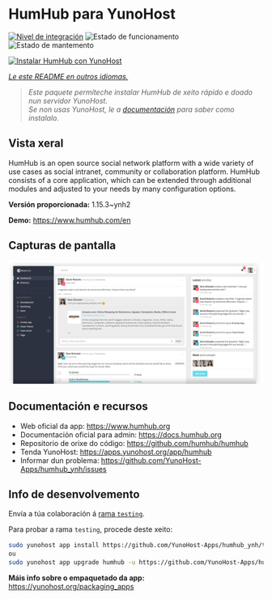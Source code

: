 <!--
NOTA: Este README foi creado automáticamente por <https://github.com/YunoHost/apps/tree/master/tools/readme_generator>
NON debe editarse manualmente.
-->

# HumHub para YunoHost

[![Nivel de integración](https://dash.yunohost.org/integration/humhub.svg)](https://dash.yunohost.org/appci/app/humhub) ![Estado de funcionamento](https://ci-apps.yunohost.org/ci/badges/humhub.status.svg) ![Estado de mantemento](https://ci-apps.yunohost.org/ci/badges/humhub.maintain.svg)

[![Instalar HumHub con YunoHost](https://install-app.yunohost.org/install-with-yunohost.svg)](https://install-app.yunohost.org/?app=humhub)

*[Le este README en outros idiomas.](./ALL_README.md)*

> *Este paquete permíteche instalar HumHub de xeito rápido e doado nun servidor YunoHost.*  
> *Se non usas YunoHost, le a [documentación](https://yunohost.org/install) para saber como instalalo.*

## Vista xeral

HumHub is an open source social network platform with a wide variety of use cases as social intranet, community or collaboration platform. HumHub consists of a core application, which can be extended through additional modules and adjusted to your needs by many configuration options. 


**Versión proporcionada:** 1.15.3~ynh2

**Demo:** <https://www.humhub.com/en>

## Capturas de pantalla

![Captura de pantalla de HumHub](./doc/screenshots/app_small.png)

## Documentación e recursos

- Web oficial da app: <https://www.humhub.org>
- Documentación oficial para admin: <https://docs.humhub.org>
- Repositorio de orixe do código: <https://github.com/humhub/humhub>
- Tenda YunoHost: <https://apps.yunohost.org/app/humhub>
- Informar dun problema: <https://github.com/YunoHost-Apps/humhub_ynh/issues>

## Info de desenvolvemento

Envía a túa colaboración á [rama `testing`](https://github.com/YunoHost-Apps/humhub_ynh/tree/testing).

Para probar a rama `testing`, procede deste xeito:

```bash
sudo yunohost app install https://github.com/YunoHost-Apps/humhub_ynh/tree/testing --debug
ou
sudo yunohost app upgrade humhub -u https://github.com/YunoHost-Apps/humhub_ynh/tree/testing --debug
```

**Máis info sobre o empaquetado da app:** <https://yunohost.org/packaging_apps>
